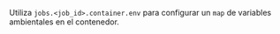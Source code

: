 Utiliza `jobs.<job_id>.container.env` para configurar un `map` de variables ambientales en el contenedor.
